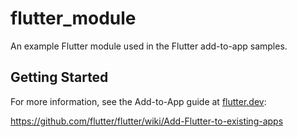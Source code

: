 # flutter_module

An example Flutter module used in the Flutter add-to-app samples.

## Getting Started

For more information, see the Add-to-App guide at
[flutter.dev](https://flutter.dev):

https://github.com/flutter/flutter/wiki/Add-Flutter-to-existing-apps